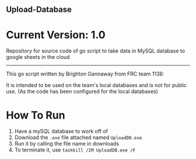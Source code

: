 ## Upload-Database
# Current Version: 1.0

Repository for source code of go script to take data in MySQL database to google sheets in the cloud

--- 

This go script written by Brighton Gannaway from FRC team 1138:

It is intended to be used on the team's local databases and is not for public use. 
(As the code has been configured for the local databases)

# How To Run

1. Have a mySQL database to work off of
2. Download the `.exe` file attached named `UploadDB.exe`
3. Run it by calling the file name in downloads
4. To terminate it, use `taskkill /IM UploadDB.exe /F`

